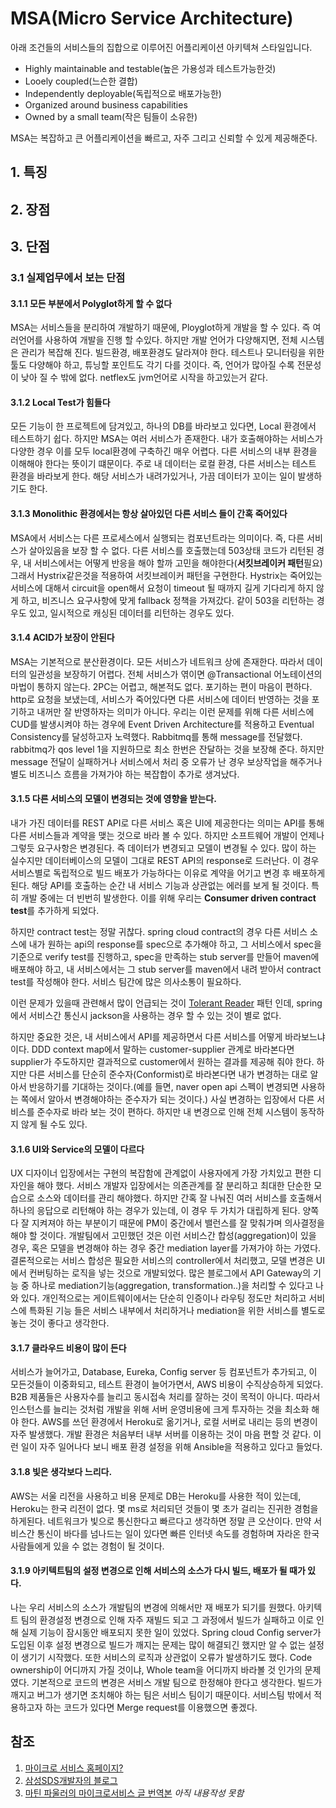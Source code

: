 # MSA(Micro Service Architecture)

아래 조건들의 서비스들의 집합으로 이루어진 어플리케이션 아키텍쳐 스타일입니다.

* Highly maintainable and testable(높은 가용성과 테스트가능한것)
* Looely coupled(느슨한 결합)
* Independently deployable(독립적으로 배포가능한)
* Organized around business capabilities
* Owned by a small team(작은 팀들이 소유한)

MSA는 복잡하고 큰 어플리케이션을 빠르고, 자주 그리고 신뢰할 수 있게 제공해준다.

## 1. 특징


## 2. 장점


## 3. 단점

### 3.1 실제업무에서 보는 단점

#### 3.1.1 모든 부분에서 Polyglot하게 할 수 없다

MSA는 서비스들을 분리하여 개발하기 때문에, Ployglot하게 개발을 할 수 있다. 즉 여러언어를 사용하여 개발을 진행 할 수있다. 하지만 개발 언어가 다양해지면, 전체 시스템은 관리가 복잡해 진다. 빌드환경, 배포환경도 달라져야 한다. 테스트나 모니터링을 위한 툴도 다양해야 하고, 튜닝할 포인트도 각기 다를 것이다. 즉, 언어가 많아질 수록 전문성이 낮아 질 수 밖에 없다. netflex도 jvm언어로 시작을 하고있는거 같다.

#### 3.1.2 Local Test가 힘들다

모든 기능이 한 프로젝트에 담겨있고, 하나의 DB를 바라보고 있다면, Local 환경에서 테스트하기 쉽다. 하지만 MSA는 여러 서비스가 존재한다. 내가 호출해야하는 서비스가 다양한 경우 이를 모두 local환경에 구축하긴 매우 어렵다. 다른 서비스의 내부 환경을 이해해야 한다는 뜻이기 떄문이다.
주로 내 데이터는 로컬 환경, 다른 서비스는 테스트 환경을 바라보게 한다. 해당 서비스가 내려가있거나, 가끔 데이터가 꼬이는 일이 발생하기도 한다.

#### 3.1.3 Monolithic 환경에서는 항상 살아있던 다른 서비스 들이 간혹 죽어있다

MSA에서 서비스는 다른 프로세스에서 실행되는 컴포넌트라는 의미이다. 즉, 다른 서비스가 살아있음을 보장 할 수 없다. 다른 서비스를 호출했는데 503상태 코드가 리턴된 경우, 내 서비스에서는 어떻게 반응을 해야 할까 고민을 해야한다(**서킷브레이커 패턴**필요)
그래서 Hystrix같은것을 적용하여 서킷브레이커 패턴을 구현한다.
Hystrix는 죽어있는 서비스에 대해서 circuit을 open해서 요청이 timeout 될 때까지 길게 기다리게 하지 않게 하고, 비즈니스 요구사항에 맞게 fallback 정책을 가져갔다. 같이 503을 리턴하는 경우도 있고, 일시적으로 캐싱된 데이터를 리턴하는 경우도 있다.

#### 3.1.4 ACID가 보장이 안된다

MSA는 기본적으로 분산환경이다. 모든 서비스가 네트워크 상에 존재한다. 따라서 데이터의 일관성을 보장하기 어렵다. 전체 서비스가 엮이면 @Transactional 어노테이션의 마법이 통하지 않는다. 2PC는 어렵고, 해본적도 없다. 포기하는 편이 마음이 편하다. http로 요청을 보냈는데, 서비스가 죽어있다면 다른 서비스에 데이터 반영하는 것을 포기하고 내꺼만 잘 반영하자는 의미가 아니다. 우리는 이런 문제를 위해 다른 서비스에 CUD를 발생시켜야 하는 경우에 Event Driven Architecture를 적용하고 Eventual Consistency를 달성하고자 노력했다. Rabbitmq를 통해 message를 전달했다. rabbitmq가 qos level 1을 지원하므로 최소 한번은 잔달하는 것을 보장해 준다.
하지만 message 전달이 실패하거나 서비스에서 처리 중 오류가 난 경우 보상작업을 해주거나 별도 비즈니스 흐름을 가져가야 하는 복잡합이 추가로 생겨났다.

#### 3.1.5 다른 서비스의 모델이 변경되는 것에 영향을 받는다.

내가 가진 데이터를 REST API로 다른 서비스 혹은 UI에 제공한다는 의미는 API를 통해 다른 서비스들과 계약을 맺는 것으로 바라 볼 수 있다. 하지만 소프트웨어 개발이 언제나 그렇듯 요구사항은 변경된다. 즉 데이터가 변경되고 모델이 변경될 수 있다. 많이 하는 실수지만 데이터베이스의 모델이 그대로 REST API의 response로 드러난다. 이 경우 서비스별로 독립적으로 빌드 배포가 가능하다는 이유로 계약을 어기고 변경 후 배포하게 된다. 해당 API를 호출하는 순간 내 서비스 기능과 상관없는 에러를 보게 될 것이다. 특히 개발 중에는 더 빈번히 발생한다. 이를 위해 우리는 **Consumer driven contract test**를 추가하게 되었다.

하지만 contract test는 정말 귀찮다. spring cloud contract의 경우 다른 서비스 소스에 내가 원하는 api의 response를 spec으로 추가해야 하고, 그 서비스에서 spec을 기준으로 verify test를 진행하고, spec을 만족하는 stub server를 만들어 maven에 배포해야 하고, 내 서비스에서는 그 stub server를 maven에서 내려 받아서 contract test를 작성해야 한다. 서비스 팀간에 많은 의사소통이 필요하다.

이런 문제가 있을때 관련해서 많이 언급되는 것이 [Tolerant Reader](https://martinfowler.com/bliki/TolerantReader.html) 패턴 인데, spring에서 서비스간 통신시 jackson을 사용하는 경우 할 수 있는 것이 별로 없다.

하지만 중요한 것은, 내 서비스에서 API를 제공하면서 다른 서비스를 어떻게 바라보느냐이다. DDD context map에서 말하는 customer-supplier 관계로 바라본다면 supplier가 주도하지만 결과적으로 customer에서 원하는 결과를 제공해 줘야 한다. 하지만 다른 서비스를 단순히 준수자(Conformist)로 바라본다면 내가 변경하는 대로 알아서 반응하기를 기대하는 것이다.(예를 들면, naver open api 스펙이 변경되면 사용하는 쪽에서 알아서 변경해야하는 준수자가 되는 것이다.) 사실 변경하는 입장에서 다른 서비스를 준수자로 바라 보는 것이 편하다. 하지만 내 변경으로 인해 전체 시스템이 동작하지 않게 될 수도 있다.

#### 3.1.6 UI와 Service의 모델이 다르다

UX 디자이너 입장에서는 구현의 복잡함에 관계없이 사용자에게 가장 가치있고 편한 디자인을 해야 했다. 서비스 개발자 입장에서는 의존관계를 잘 분리하고 최대한 단순한 모습으로 소스와 데이터를 관리 해야했다. 하지만 간혹 잘 나눠진 여러 서비스를 호출해서 하나의 응답으로 리턴해야 하는 경우가 있는데, 이 경우 두 가치가 대립하게 된다. 양쪽 다 잘 지켜져야 하는 부분이기 때문에 PM이 중간에서 밸런스를 잘 맞춰가며 의사결정을 해야 할 것이다.
개발팀에서 고민했던 것은 이런 서비스간 합성(aggregation)이 있을 경우, 혹은 모델을 변경해야 하는 경우 중간 mediation layer를 가져가야 하는 가였다. 결론적으로는 서비스 합성은 필요한 서비스의 controller에서 처리했고, 모델 변경은 UI에서 컨버팅하는 로직을 넣는 것으로 개발되었다.
많은 블로그에서 API Gateway의 기능 중 하나로 mediation기능(aggregation, transformation..)을 처리할 수 있다고 나와 있다. 개인적으로는 게이트웨이에서는 단순히 인증이나 라우팅 정도만 처리하고 서비스에 특화된 기능 들은 서비스 내부에서 처리하거나 mediation을 위한 서비스를 별도로 놓는 것이 좋다고 생각한다.

#### 3.1.7 클라우드 비용이 많이 든다

서비스가 늘어가고, Database, Eureka, Config server 등 컴포넌트가 추가되고, 이 모든것들이 이중화되고, 테스트 환경이 늘어가면서, AWS 비용이 수직상승하게 되었다. B2B 제품들은 사용자수를 늘리고 동시접속 처리를 잘하는 것이 목적이 아니다. 따라서 인스턴스를 늘리는 것처럼 개발을 위해 서버 운영비용에 크게 투자하는 것을 최소화 해야 한다.
AWS를 쓰던 환경에서 Heroku로 옮기거나, 로컬 서버로 내리는 등의 변경이 자주 발생했다. 개발 환경은 처음부터 내부 서버를 이용하는 것이 마음 편할 것 같다. 이런 일이 자주 일어나다 보니 배포 환경 설정을 위해 Ansible을 적용하고 있다고 들었다.

#### 3.1.8 빛은 생각보다 느리다.

AWS는 서울 리전을 사용하고 비용 문제로 DB는 Heroku를 사용한 적이 있는데, Heroku는 한국 리전이 없다. 몇 ms로 처리되던 것들이 몇 초가 걸리는 진귀한 경험을 하게된다. 네트워크가 빛으로 통신한다고 빠르다고 생각하면 정말 큰 오산이다. 만약 서비스간 통신이 바다를 넘나드는 일이 있다면 빠른 인터넷 속도를 경험하며 자라온 한국 사람들에게 있을 수 없는 경험이 될 것이다.

#### 3.1.9 아키텍트팀의 설정 변경으로 인해 서비스의 소스가 다시 빌드, 배포가 될 때가 있다.

나는 우리 서비스의 소스가 개발팀의 변경에 의해서만 재 배포가 되기를 원했다. 아키텍트 팀의 환경설정 변경으로 인해 자주 재빌드 되고 그 과정에서 빌드가 실패하고 이로 인해 실제 기능이 잠시동안 배포되지 못한 일이 있었다. Spring cloud Config server가 도입된 이후 설정 변경으로 빌드가 깨지는 문제는 많이 해결되긴 했지만 알 수 없는 설정이 생기기 시작했다. 또한 서비스의 로직과 상관없이 오류가 발생하기도 했다.
Code ownership이 어디까지 가질 것이냐, Whole team을 어디까지 바라볼 것 인가의 문제였다. 기본적으로 코드의 변경은 서비스 개발 팀으로 한정해야 한다고 생각한다. 빌드가 깨지고 버그가 생기면 조치해야 하는 팀은 서비스 팀이기 때문이다. 서비스팀 밖에서 적용하고자 하는 코드가 있다면 Merge request를 이용했으면 좋겠다.

## 참조

1. [마이크로 서비스 홈페이지?](https://microservices.io/)
2. [삼성SDS개발자의 블로그](https://kihoonkim.github.io/2018/03/25/Microservices%20Architecture/first-msa-retro/)
3. [마틴 파울러의 마이크로서비스 글 번역본](http://channy.creation.net/articles/microservices-by-james_lewes-martin_fowler) *아직 내용작성 못함*
